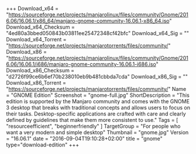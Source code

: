 +++
Download_x64 = "https://sourceforge.net/projects/manjarolinux/files/community/Gnome/2016.06/16.06.1/x86_64/manjaro-gnome-community-16.06.1-x86_64.iso"
Download_x64_Checksum = "4ed80a3bbed050843b03811ee25472348cf42bfc"
Download_x64_Sig = ""
Download_x64_Torrent = "https://sourceforge.net/projects/manjarotorrents/files/community/"
Download_x86 = "https://sourceforge.net/projects/manjarolinux/files/community/Gnome/2016.06/16.06.1/i686/manjaro-gnome-community-16.06.1-i686.iso"
Download_x86_Checksum = "d2726f99ce6b6ef70b238010eb9b481cbbda7cda"
Download_x86_Sig = ""
Download_x86_Torrent = "https://sourceforge.net/projects/manjarotorrents/files/community/"
Name = "GNOME Edition"
Screenshot = "gnome-full.jpg"
ShortDescription = "This edition is supported by the Manjaro community and comes with the GNOME 3 desktop that breaks with traditional concepts and allows users to focus on their tasks. Desktop-specific applications are crafted with care and clearly defined by guidelines that make them more consistent to use."
Tags = [ "resourceefficient", "beginnerfriendly" ]
TargetGroup = "For people who want a very modern and simple desktop"
Thumbnail = "gnome.jpg"
Version = "16.06.1"
date = "2016-09-04T19:10:28+02:00"
title = "gnome"
type="download-edition"
+++

